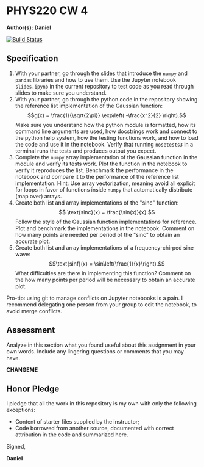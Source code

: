 # PHYS220 CW 4

**Author(s):** **Daniel**

[![Build Status](https://travis-ci.org/chapman-phys220-2018s/cw-04-phys220.svg?branch=master)](https://travis-ci.org/chapman-phys220-2018s/cw-04-phys220)

## Specification

1. With your partner, go through the [slides](http://slides.com/profdressel/numpy-and-pandas-overview/) that introduce the `numpy` and `pandas` libraries and how to use them. Use the Jupyter notebook `slides.ipynb` in the current repository to test code as you read through slides to make sure you understand.
1. With your partner, go through the python code in the repository showing the reference list implementation of the Gaussian function: $$g(x) = \frac{1}{\sqrt{2\pi}} \exp\left( -\frac{x^2}{2} \right).$$ Make sure you understand how the python module is formatted, how its command line arguments are used, how docstrings work and connect to the python help system, how the testing functions work, and how to load the code and use it in the notebook. Verify that running `nosetests3` in a terminal runs the tests and produces output you expect.
1. Complete the `numpy` array implementation of the Gaussian function in the module and verify its tests work. Plot the function in the notebook to verify it reproduces the list. Benchmark the performance in the notebook and compare it to the performance of the reference list implementation. Hint: Use array vectorization, meaning avoid all explicit for loops in favor of functions inside `numpy` that automatically distribute (map over) arrays.
1. Create both list and array implementations of the "sinc" function: $$ \text{sinc}(x) = \frac{\sin(x)}{x}.$$ Follow the style of the Gaussian function implementations for reference. Plot and benchmark the implementations in the notebook. Comment on how many points are needed per period of the "sinc" to obtain an accurate plot.
1. Create both list and array implementations of a frequency-chirped sine wave: $$\text{sinf}(x) = \sin\left(\frac{1}{x}\right).$$ What difficulties are there in implementing this function? Comment on the how many points per period will be necessary to obtain an accurate plot.


Pro-tip: using git to manage conflicts on Jupyter notebooks is a pain. I recommend delegating one person from your group to edit the notebook, to avoid merge conflicts.

## Assessment

Analyze in this section what you found useful about this assignment in your own words. Include any lingering questions or comments that you may have.

**CHANGEME**

## Honor Pledge

I pledge that all the work in this repository is my own with only the following exceptions:

* Content of starter files supplied by the instructor;
* Code borrowed from another source, documented with correct attribution in the code and summarized here.

Signed,

**Daniel**

